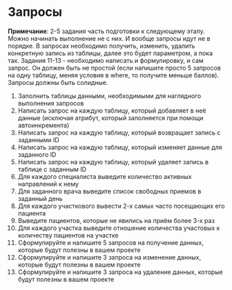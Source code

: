 # Запросы

**Примечание**: 2-5 задания часть подготовки к следующему этапу. Можно начинать выполнение не с них. И вообще запросы идут не в порядке. В запросах необходимо получить, изменить, удалить конкретную запись из таблицы, далее это будет параметром, а пока так. Задания 11-13 - необходимо написать и формулировку, и сам запрос. Он должен быть не простой (если напишите просто 5 запросов на одну таблицу, меняя условия в where, то получите меньше баллов). Запросы должны быть солидные.

1. Заполнить таблицы данными, необходимыми для наглядного выполнения запросов
2. Написать запрос на каждую таблицу, который добавляет в неё данные (исключая атрибут, который заполняется при помощи автоинкремента)
3. Написать запрос на каждую таблицу, который возвращает запись с заданными ID
4. Написать запрос на каждую таблицу, который изменяет данные для заданного ID
5. Написать запрос на каждую таблицу, который удаляет запись в таблице с заданным ID
6. Для каждого специалиста выведите количество активных направлений к нему
7. Для заданного врача выведите список свободных приемов в заданный день
8. Для каждого участкового вывести 2-х самых часто посещающих его пациента
9. Выведите пациентов, которые не явились на приём более 3-х раз
10. Для каждого участка выведите отношение количества участовых к количеству пациентов на участке
11. Сформулируйте и напишите 5 запросов на получение данных, которые будут полезны в вашем проекте
12. Сформулируйте и напишите 3 запроса на изменение данных, которые будут полезны в вашем проекте
13. Сформулируйте и напишите 3 запроса на удаление данных, которые будут полезны в вашем проекте

